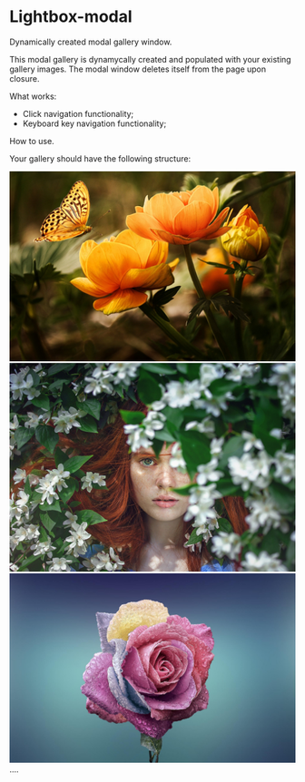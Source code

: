 # Lightbox-modal
Dynamically created modal gallery window.

This modal gallery is dynamycally created and populated with your existing gallery images.
The modal window deletes itself from the page upon closure.

What works:

- Click navigation functionality;
- Keyboard key navigation functionality;

How to use.

Your gallery should have the following structure:

 <optional> <div id="your-gallery-name">  <optional> 
      <div class="Gallery">
          <img src="img\gallery\Image1.jpg" alt="">
          <img src="img\gallery\Image2.jpg" alt="">
          <img src="img\gallery\Image3.jpg" alt="">
          ....
      </div>
  </div>
